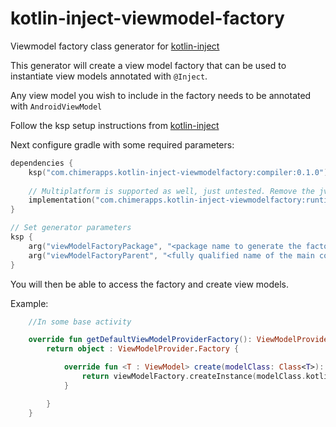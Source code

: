 # kotlin-inject-viewmodel-factory

Viewmodel factory class generator for [kotlin-inject](https://github.com/evant/kotlin-inject)

This generator will create a view model factory that can be used
to instantiate view models annotated with `@Inject`.

Any view model you wish to include in the factory needs to be annotated with `AndroidViewModel`

Follow the ksp setup instructions from [kotlin-inject](https://github.com/evant/kotlin-inject)

Next configure gradle with some required parameters:

```kotlin
dependencies {
    ksp("com.chimerapps.kotlin-inject-viewmodelfactory:compiler:0.1.0")
    
    // Multiplatform is supported as well, just untested. Remove the jvm prefix and it may work in commonMain
    implementation("com.chimerapps.kotlin-inject-viewmodelfactory:runtime-jvm:0.1.0")
}

// Set generator parameters
ksp {
    arg("viewModelFactoryPackage", "<package name to generate the factory in>")
    arg("viewModelFactoryParent", "<fully qualified name of the main component that knows how to create view models>")
}
```

You will then be able to access the factory and create view models.

Example:
```kotlin
    //In some base activity

    override fun getDefaultViewModelProviderFactory(): ViewModelProvider.Factory {
        return object : ViewModelProvider.Factory {

            override fun <T : ViewModel> create(modelClass: Class<T>): T {
                return viewModelFactory.createInstance(modelClass.kotlin)
            }

        }
    }
```
